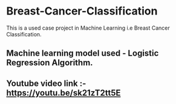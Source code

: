 # Breast-Cancer-Classification
This is a used case project in Machine Learning i.e Breast Cancer Classification. 

## Machine learning model used - Logistic Regression Algorithm.

## Youtube video link :- https://youtu.be/sk21zT2tt5E


